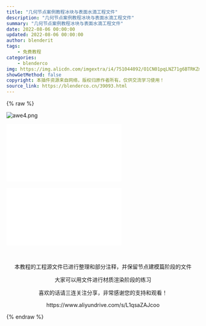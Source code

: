 ```yaml
---
title: "几何节点案例教程冰块与表面水滴工程文件"
description: "几何节点案例教程冰块与表面水滴工程文件"
summary: "几何节点案例教程冰块与表面水滴工程文件"
date: 2022-08-06 00:00:00
updated: 2022-08-06 00:00:00
author: blenderit
tags: 
    - 免费教程
categories:
    - blenderco
img: https://img.alicdn.com/imgextra/i4/751044092/O1CN01pqLNZ71g6BTRKZmON_!!751044092.png
showGetMethod: false
copyright: 本插件资源来自网络，版权归原作者所有，仅供交流学习使用！
source_link: https://blenderco.cn/39093.html
---
```


{% raw %}
<p><img src="https://img.alicdn.com/imgextra/i4/751044092/O1CN01pqLNZ71g6BTRKZmON_!!751044092.png" alt="awe4.png"></p><p></p><div id="external-video-6269a6bcab" class="external-video"><iframe frameborder="0" src="//player.bilibili.com/player.html?aid=301687607&amp;bvid=BV1AF411P7hn&amp;cid=794608883&amp;page=1" allowfullscreen="true"></iframe></div><br><iframe src="//player.bilibili.com/player.html?aid=643922970&amp;bvid=BV1RY4y1A7J6&amp;cid=788866011&amp;page=1" frameborder="no" scrolling="no" allowfullscreen="allowfullscreen"> </iframe><p> </p><p style="text-align: center;">本教程的工程源文件已进行整理和部分注释，并保留节点建模篇阶段的文件</p><p style="text-align: center;">大家可以用文件进行材质渲染阶段的练习</p><p style="text-align: center;">喜欢的话请三连关注分享，非常感谢您的支持和观看！</p><p style="text-align: center;">https://www.aliyundrive.com/s/L1qsaZAJcoo</p>
<div style="display: none">blenderco</div>
{% endraw %}